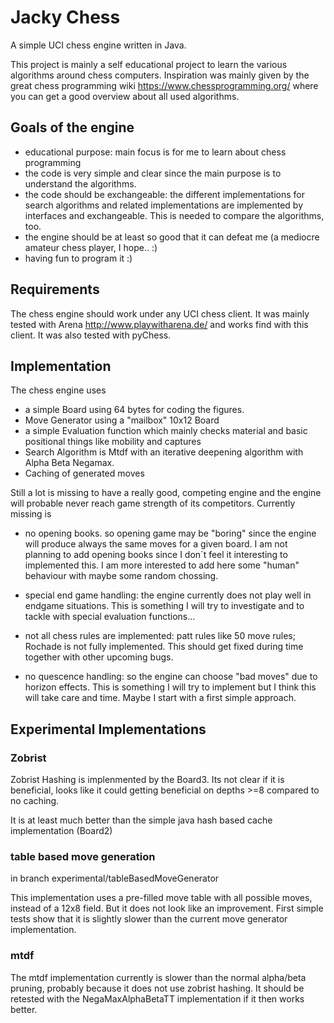 # Jacky Chess

A simple UCI chess engine written in Java.

This project is mainly a self educational project to 
learn the various algorithms around chess computers. 
Inspiration was mainly given by the great chess programming wiki
https://www.chessprogramming.org/ where you can get a good overview about all used
algorithms.

## Goals of the engine

- educational purpose: main focus is for me to learn about chess programming
- the code is very simple and clear since the main purpose is to understand the algorithms.
- the code should be exchangeable: the different implementations for search algorithms and
  related implementations are implemented by interfaces and exchangeable. This is needed to compare the algorithms, too.
- the engine should be at least so good that it can defeat me (a mediocre amateur chess player, I hope.. :)
- having fun to program it :)

## Requirements

The chess engine should work under any UCI chess client.
It was mainly tested with Arena http://www.playwitharena.de/ 
and works find with this client. It was also tested with pyChess.

## Implementation

The chess engine uses 

- a simple Board using 64 bytes for coding the figures.
- Move Generator using a "mailbox" 10x12 Board  
- a simple Evaluation function which mainly checks material
and basic positional things like mobility and captures
- Search Algorithm is Mtdf with an iterative deepening algorithm with Alpha Beta Negamax.
- Caching of generated moves



Still a lot is missing to have a really good, competing engine and the engine
will probable never reach game strength of its competitors.
Currently missing is

- no opening books. so opening game may be "boring" since the engine will produce
always the same moves for a given board. I am not planning to add opening books since
  I don´t feel it interesting to implemented this. I am more interested to add here
  some "human" behaviour with maybe some random chossing.
  
- special end game handling: the engine currently does not play well in endgame situations. This
is something I will try to investigate and to tackle with special evaluation functions...

- not all chess rules are implemented: patt rules like 50 move rules; Rochade is not fully implemented. This should get fixed during time together with other upcoming bugs.

- no quescence handling: so the engine can choose "bad moves" due to horizon effects. This is something I will try to implement but I think this will take care and time. Maybe I start with a first simple approach.

              
## Experimental Implementations
   
### Zobrist
Zobrist Hashing is implenmented by the Board3.
Its not clear if it is beneficial, looks like it could getting beneficial on depths >=8 compared to no caching.

It is at least much better than the simple java hash based cache implementation (Board2)


### table based move generation

in branch experimental/tableBasedMoveGenerator

This implementation uses a pre-filled move table with all possible moves, instead of a 12x8 field. But it does not look like an improvement.
First simple tests show that it is slightly slower than the current move generator implementation.

### mtdf

The mtdf implementation currently is slower than the normal alpha/beta pruning, probably because it does not use
zobrist hashing. It should be retested with the NegaMaxAlphaBetaTT implementation if it then works better.



